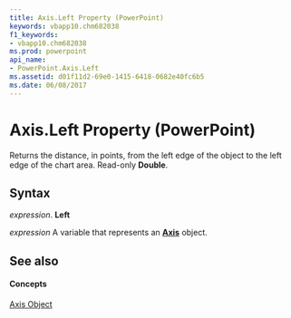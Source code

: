```yaml
---
title: Axis.Left Property (PowerPoint)
keywords: vbapp10.chm682038
f1_keywords:
- vbapp10.chm682038
ms.prod: powerpoint
api_name:
- PowerPoint.Axis.Left
ms.assetid: d01f11d2-69e0-1415-6418-0682e40fc6b5
ms.date: 06/08/2017
---
```



# Axis.Left Property (PowerPoint)

Returns the distance, in points, from the left edge of the object to the left edge of the chart area. Read-only  **Double**.


## Syntax

 _expression_. **Left**

 _expression_ A variable that represents an **[Axis](PowerPoint.Axis.md)** object.


## See also


#### Concepts


[Axis Object](PowerPoint.Axis.md)

